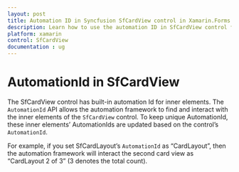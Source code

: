 ```yaml
---
layout: post
title: Automation ID in Syncfusion SfCardView control in Xamarin.Forms
description: Learn how to use the automation ID in SfCardView control for running the test cases in Xamarin.Forms
platform: xamarin
control: SfCardView
documentation : ug
---
```


# AutomationId in SfCardView

The SfCardView control has built-in automation Id for inner elements. The `AutomationId` API allows the automation framework to find and interact with the inner elements of the `SfCardView` control. To keep unique AutomationId, these inner elements’ AutomationIds are updated based on the control’s `AutomationId`.

For example, if you set SfCardLayout’s `AutomationId` as “CardLayout”, then the automation framework will interact the second card view as “CardLayout 2 of 3” (3 denotes the total count).

